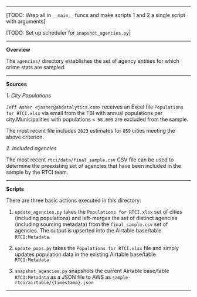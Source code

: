 ***
[TODO: Wrap all in `__main__` funcs and make scripts 1 and 2
a single script with arguments]

[TODO: Set up scheduler for `snapshot_agencies.py`]
***

**Overview**

The `agencies/` directory establishes the set of 
agency entities for which crime stats are sampled.

***

**Sources**

*1. City Populations*

`Jeff Asher <jasher@ahdatalytics.com>` receives an 
Excel file `Populations for RTCI.xlsx` via email 
from the FBI with annual populations per city.Municipalities with populations `< 50,000`
are excluded from the sample.

The most recent file includes `2023` estimates for 
`859` cities meeting the above criterion.

*2. Included agencies*

The most recent `rtci/data/final_sample.csv` CSV file
can be used to determine the preexisting set of agencies
that have been included in the sample by the RTCI team.

***

**Scripts**

There are three basic actions executed in this directory:

1. `update_agencies.py` takes the `Populations for RTCI.xlsx`
set of cities (including populations) and left-merges the 
set of distinct agencies (including sourcing metadata) 
from the `final_sample.csv` set of agencies. The output is 
upserted into the Airtable base/table `RTCI:Metadata`.


2. `update_pops.py` takes the `Populations for RTCI.xlsx`
file and simply updates population data in the existing
Airtable base/table `RTCI:Metadata`


3. `snapshot_agencies.py` snapshots the current Airtable
base/table `RTCI:Metadata` as a JSON file to AWS as
`sample-rtci/airtable/{timestamp}.json`

***